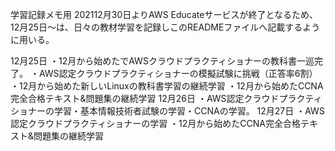 学習記録メモ用
202112月30日よりAWS Educateサービスが終了となるため、12月25日～は、日々の教材学習を記録しこのREADMEファイルへ記載するように用いる。


12月25日
・12月から始めたでAWSクラウドプラクティショナーの教科書一巡完了。
・AWS認定クラウドプラクティショナーの模擬試験に挑戦（正答率6割）
・12月から始めた新しいLinuxの教科書学習の継続学習
・12月から始めたCCNA完全合格テキスト&問題集の継続学習
12月26日
・AWS認定クラウドプラクティショナーの学習・基本情報技術者試験の学習・CCNAの学習。
12月27日
・AWS認定クラウドプラクティショナーの学習
・12月から始めたCCNA完全合格テキスト&問題集の継続学習

